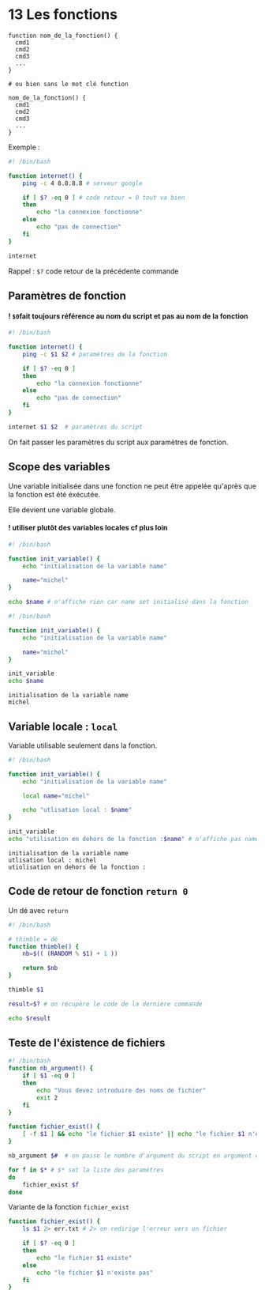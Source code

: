 # 13 Les fonctions

```
function nom_de_la_fonction() {
  cmd1
  cmd2
  cmd3
  ...
}

# ou bien sans le mot clé function

nom_de_la_fonction() {
  cmd1
  cmd2
  cmd3
  ...
}
```

Exemple :

```bash
#! /bin/bash

function internet() {
    ping -c 4 8.8.8.8 # serveur google

    if [ $? -eq 0 ] # code retour = 0 tout va bien
    then
        echo "la connexion fonctionne"
    else
        echo "pas de connection"
    fi
}

internet
```

Rappel : `$?`  code retour de la précédente commande



## Paramètres de fonction

#### ! `$0`fait toujours référence au nom du script et pas au nom de la fonction

```bash
#! /bin/bash

function internet() {
    ping -c $1 $2 # paramètres de la fonction

    if [ $? -eq 0 ]
    then
        echo "la connexion fonctionne"
    else
        echo "pas de connection"
    fi
}

internet $1 $2  # paramètres du script
```

On fait passer les paramètres du script aux paramètres de fonction.

## Scope des variables

Une variable initialisée dans une fonction ne peut être appelée qu'après que la fonction est été éxécutée.

Elle devient une variable globale.

#### ! utiliser plutôt des variables locales cf plus loin

```bash
#! /bin/bash

function init_variable() {
    echo "initialisation de la variable name"

    name="michel"
}

echo $name # n'affiche rien car name set initialisé dans la fonction
```

```bash
#! /bin/bash

function init_variable() {
    echo "initialisation de la variable name"

    name="michel"
}

init_variable
echo $name
```

```
initialisation de la variable name
michel
```

## Variable locale : `local`

Variable utilisable seulement dans la fonction.

```bash
#! /bin/bash

function init_variable() {
    echo "initialisation de la variable name"

    local name="michel"

    echo "utlisation local : $name"
}

init_variable
echo "utilisation en dehors de la fonction :$name" # n'affiche pas name
```

```
initialisation de la variable name
utlisation local : michel
utiolisation en dehors de la fonction : 
```

## Code de retour de fonction `return 0`

Un dé avec `return`

```bash
#! /bin/bash

# thimble = dé
function thimble() {
    nb=$(( (RANDOM % $1) + 1 ))

    return $nb
}

thimble $1

result=$? # on récupère le code de la dernière commande

echo $result
```

## Teste de l'éxistence de fichiers

```bash
#! /bin/bash
function nb_argument() {
    if [ $1 -eq 0 ]
    then
        echo "Vous devez introduire des noms de fichier"
        exit 2
    fi
}

function fichier_exist() {
    [ -f $1 ] && echo "le fichier $1 existe" || echo "le fichier $1 n'existe pas"
}

nb_argument $#  # on passe le nombre d'argument du script en argument de la fonction

for f in $* # $* set la liste des paramètres
do
    fichier_exist $f
done
```

Variante de la fonction `fichier_exist`

```bash
function fichier_exist() {
    ls $1 2> err.txt # 2> on redirige l'erreur vers un fichier

    if [ $? -eq 0 ]
    then
        echo "le fichier $1 existe"
    else
        echo "le fichier $1 n'existe pas"
    fi
}
```

